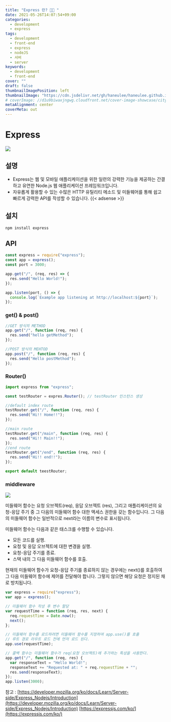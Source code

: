 ```yaml
---
title: "Express 란? 🚀🤔 "
date: 2021-05-26T14:07:54+09:00
categories:
  - development
  - express
tags:
  - development
  - front-end
  - express
  - nodeJS
  - 서버
  - server
keywords:
  - development
  - front-end
cover: ""
draft: false
thumbnailImagePosition: left
thumbnailImage: "https://cdn.jsdelivr.net/gh/haneulee/haneulee.github.io/img/post/express/img-1.png"
# coverImage: //d1u9biwaxjngwg.cloudfront.net/cover-image-showcase/city.jpg
metaAlignment: center
coverMeta: out
---
```


<!--toc-->

# Express

![](https://cdn.jsdelivr.net/gh/haneulee/haneulee.github.io/img/post/express/img-1.png)

## 설명

- Express는 웹 및 모바일 애플리케이션을 위한 일련의 강력한 기능을 제공하는 간결하고 유연한 Node.js 웹 애플리케이션 프레임워크입니다.
- 자유롭게 활용할 수 있는 수많은 HTTP 유틸리티 메소드 및 미들웨어를 통해 쉽고 빠르게 강력한 API를 작성할 수 있습니다.
{{< adsense >}}
## 설치

```
npm install express
```

## API

```js
const express = require("express");
const app = express();
const port = 3000;

app.get("/", (req, res) => {
  res.send("Hello World!");
});

app.listen(port, () => {
  console.log(`Example app listening at http://localhost:${port}`);
});
```

### get() & post()

```js
//GET 방식의 METHOD
app.get("/", function (req, res) {
  res.send("hello getMethod");
});

//POST 방식의 MEHTOD
app.post("/", function (req, res) {
  res.send("Hello postMethod");
});
```

### Router()

```js
import express from "express";

const testRouter = expres.Router(); // testRouter 인스턴스 생성

//default index route
testRouter.get("/", function (req, res) {
  res.send("Hi!! Home!!");
});

//main route
testRouter.get("/main", function (req, res) {
  res.send("Hi!! Main!!");
});
//end route
testRouter.get("/end", function (req, res) {
  res.send("Hi!! end!!");
});

export default teestRouter;
```

### middleware
![](https://cdn.jsdelivr.net/gh/haneulee/haneulee.github.io/img/post/express/img-2.png)

미들웨어 함수는 요청 오브젝트(req), 응답 오브젝트 (res), 그리고 애플리케이션의 요청-응답 주기 중 그 다음의 미들웨어 함수 대한 액세스 권한을 갖는 함수입니다. 그 다음의 미들웨어 함수는 일반적으로 next라는 이름의 변수로 표시됩니다.

미들웨어 함수는 다음과 같은 태스크를 수행할 수 있습니다.
- 모든 코드를 실행.
- 요청 및 응답 오브젝트에 대한 변경을 실행.
- 요청-응답 주기를 종료.
- 스택 내의 그 다음 미들웨어 함수를 호출.

현재의 미들웨어 함수가 요청-응답 주기를 종료하지 않는 경우에는 next()를 호출하여 그 다음 미들웨어 함수에 제어를 전달해야 합니다. 그렇지 않으면 해당 요청은 정지된 채로 방치됩니다.


```js
var express = require("express");
var app = express();

// 미들웨어 함수 작성 후 변수 할당
var requestTime = function (req, res, next) {
  req.requestTime = Date.now();
  next();
};

// 미들웨어 함수를 로드하려면 미들웨어 함수를 지정하여 app.use()를 호출
// 루트 경로 라우트 로드 전에 먼저 로드 된다.
app.use(requestTime); 

// 콜백 함수는 미들웨어 함수가 req(요청 오브젝트)에 추가하는 특성을 사용한다.
app.get("/", function (req, res) {
  var responseText = "Hello World!";
  responseText += "Requested at: " + req.requestTime + "";
  res.send(responseText);
});
app.listen(3000);
```

참고 :
[https://developer.mozilla.org/ko/docs/Learn/Server-side/Express_Nodejs/Introduction](https://developer.mozilla.org/ko/docs/Learn/Server-side/Express_Nodejs/Introduction)
[https://expressjs.com/ko/](https://expressjs.com/ko/)
